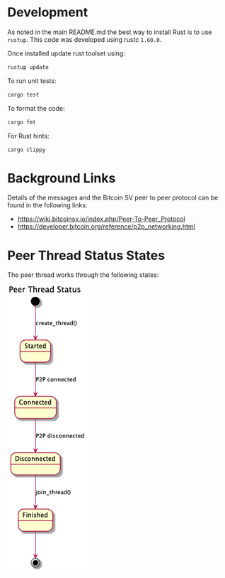
# Development
As noted in the main README.md  the best way to install Rust is to use `rustup`.
This code was developed using rustc `1.60.0`.

Once installed update rust toolset using:
```bash
rustup update
```

To run unit tests:
```bash
cargo test
```

To format the code:
```bash
cargo fmt
```

For Rust hints:
```bash
cargo clippy
```

# Background Links
Details of the messages and the Bitcoin SV peer to peer protocol can be found in the following links:

* https://wiki.bitcoinsv.io/index.php/Peer-To-Peer_Protocol
* https://developer.bitcoin.org/reference/p2p_networking.html

# Peer Thread Status States
The peer thread works through the following states:

![States](diagrams/threadstates.png)

